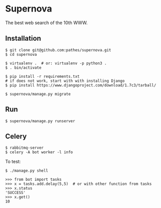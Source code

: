 # Supernova

The best web search of the 10th WWW.

## Installation

    $ git clone git@github.com:pathes/supernova.git
    $ cd supernova

    $ virtualenv .  # or: virtualenv -p python3 .
    $ . bin/activate
    
    $ pip install -r requirements.txt
    # if does not work, start with with installing Django
    $ pip install https://www.djangoproject.com/download/1.7c3/tarball/

    $ supernova/manage.py migrate

## Run

    $ supernova/manage.py runserver

## Celery

    $ rabbitmq-server
    $ celery -A bot worker -l info

To test:

    $ ./manage.py shell

    >>> from bot import tasks
    >>> x = tasks.add.delay(5,5)  # or with other function from tasks
    >>> x.status
    'SUCCESS'
    >>> x.get()
    10

